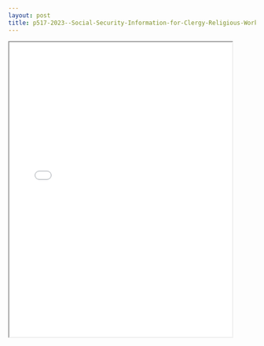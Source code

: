 ```yaml
---
layout: post
title: p517-2023--Social-Security-Information-for-Clergy-Religious-Workers
---
```


<div class="pdf-container">
<iframe src="/ea/assets/pdfs/p517-2023--Social-Security-Information-for-Clergy-Religious-Workers.pdf" height="600" width="90%" allowFullScreen="true"></iframe>
</div>

